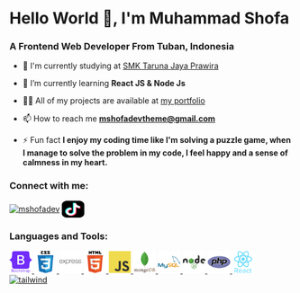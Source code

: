 <h1>Hello World 👋, I'm Muhammad Shofa</h1>
<h3>A Frontend Web Developer From Tuban, Indonesia</h3>

- 🔭 I'm currently studying at [SMK Taruna Jaya Prawira](https://smktjp.sch.id/)

- 🌱 I’m currently learning **React JS & Node Js**

- 👨‍💻 All of my projects are available at [my portfolio](https://mshofadev.vercel.app/)

- 📫 How to reach me **mshofadevtheme@gmail.com**

- ⚡ Fun fact **I enjoy my coding time like I'm solving a puzzle game, when I manage to solve the problem in my code, I feel happy and a sense of calmness in my heart.**

<h3 align="left">Connect with me:</h3>
<p align="left" display="flex">
<a href="https://instagram.com/mshofadev" target="blank"><img align="center" src="https://raw.githubusercontent.com/rahuldkjain/github-profile-readme-generator/master/src/images/icons/Social/instagram.svg" alt="mshofadev" height="30" width="40" /></a>
  <a href="https://tiktok.com/@mshofadev" target="blank"><img align="center" src="tiktok-app-icon-seeklogo.svg" alt="mshofadev" height="30" width="40" /></a>
</p>
<!-- <p align="left">
<a href="https://tiktok.com/@mshofadev" target="blank"><img align="center" src="tiktok-app-icon-seeklogo.svg" alt="mshofadev" height="30" width="40" /></a>
</p> -->

<h3 align="left">Languages and Tools:</h3>
<p align="left"> <a href="https://getbootstrap.com" target="_blank" rel="noreferrer"> <img src="https://raw.githubusercontent.com/devicons/devicon/master/icons/bootstrap/bootstrap-plain-wordmark.svg" alt="bootstrap" width="40" height="40"/> </a> <a href="https://www.w3schools.com/css/" target="_blank" rel="noreferrer"> <img src="https://raw.githubusercontent.com/devicons/devicon/master/icons/css3/css3-original-wordmark.svg" alt="css3" width="40" height="40"/> </a> <a href="https://expressjs.com" target="_blank" rel="noreferrer"> <img src="https://raw.githubusercontent.com/devicons/devicon/master/icons/express/express-original-wordmark.svg" alt="express" width="40" height="40"/> </a> <a href="https://www.w3.org/html/" target="_blank" rel="noreferrer"> <img src="https://raw.githubusercontent.com/devicons/devicon/master/icons/html5/html5-original-wordmark.svg" alt="html5" width="40" height="40"/> </a> <a href="https://developer.mozilla.org/en-US/docs/Web/JavaScript" target="_blank" rel="noreferrer"> <img src="https://raw.githubusercontent.com/devicons/devicon/master/icons/javascript/javascript-original.svg" alt="javascript" width="40" height="40"/> </a> <a href="https://www.mongodb.com/" target="_blank" rel="noreferrer"> <img src="https://raw.githubusercontent.com/devicons/devicon/master/icons/mongodb/mongodb-original-wordmark.svg" alt="mongodb" width="40" height="40"/> </a> <a href="https://www.mysql.com/" target="_blank" rel="noreferrer"> <img src="https://raw.githubusercontent.com/devicons/devicon/master/icons/mysql/mysql-original-wordmark.svg" alt="mysql" width="40" height="40"/> </a> <a href="https://nodejs.org" target="_blank" rel="noreferrer"> <img src="https://raw.githubusercontent.com/devicons/devicon/master/icons/nodejs/nodejs-original-wordmark.svg" alt="nodejs" width="40" height="40"/> </a> <a href="https://www.php.net" target="_blank" rel="noreferrer"> <img src="https://raw.githubusercontent.com/devicons/devicon/master/icons/php/php-original.svg" alt="php" width="40" height="40"/> </a> <a href="https://reactjs.org/" target="_blank" rel="noreferrer"> <img src="https://raw.githubusercontent.com/devicons/devicon/master/icons/react/react-original-wordmark.svg" alt="react" width="40" height="40"/> </a> <a href="https://tailwindcss.com/" target="_blank" rel="noreferrer"> <img src="https://www.vectorlogo.zone/logos/tailwindcss/tailwindcss-icon.svg" alt="tailwind" width="40" height="40"/> </a> </p>

